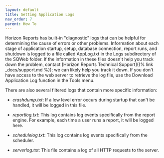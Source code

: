 ```yaml
---
layout: default
title: Getting Application Logs
nav_order: 7
parent: How To
---
```


Horizon Reports has built-in "diagnostic" logs that can be helpful for determining the cause of errors or other problems. Information about each stage of application startup, setup, database connection, report runs, and shutdown is logged to a file called AppLog.txt in the Logs subdirectory of the SQWeb folder. If the information in these files doesn't help you track down the problem, contact [Horizon Reports Technical Support]({% link _docs/support.md %}); we can likely help you track it down. If you don't have access to the web server to retrieve the log file, use the Download Application Log function in the Tools menu.

There are also several filtered logs that contain more specific information: 

* *crashdump.txt*: If a low level error occurs during startup that can't be handled, it will be logged in this file.

* *reportlog.txt*: This log contains log events specifically from the report engine. For example, each time a user runs a report, it will be logged here. 

* *schedulelog.txt*: This log contains log events specifically from the scheduler. 

* *serverlog.txt*: This file contains a log of all HTTP requests to the server.